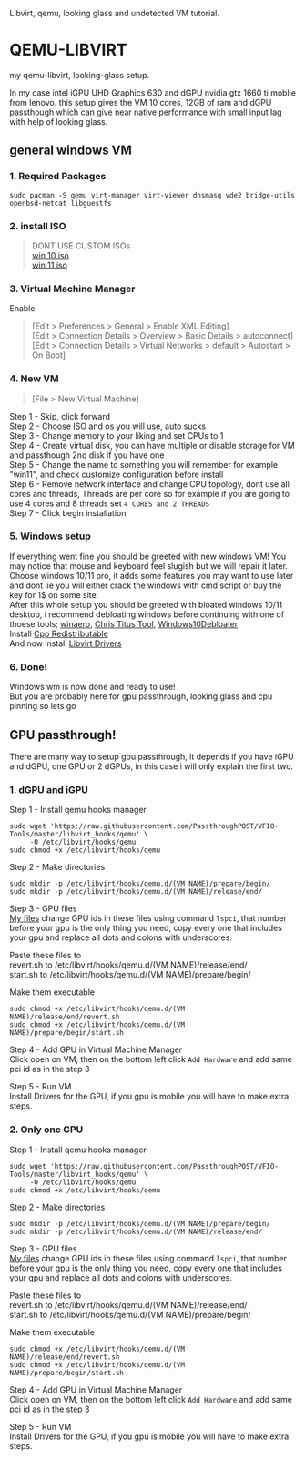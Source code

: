 Libvirt, qemu, looking glass and undetected VM tutorial.

# QEMU-LIBVIRT
my qemu-libvirt, looking-glass setup.

In my case intel iGPU UHD Graphics 630 and dGPU nvidia gtx 1660 ti moblie from lenovo. 
this setup gives the VM 10 cores, 12GB of ram and dGPU passthough which can give near native performance with small input lag with help of looking glass.

## general windows VM 
### 1. Required Packages
```
sudo pacman -S qemu virt-manager virt-viewer dnsmasq vde2 bridge-utils openbsd-netcat libguestfs
```
### 2. install ISO  
>DONT USE CUSTOM ISOs  
> [win 10 iso](https://www.microsoft.com/en-us/software-download/windows10ISO)  
> [win 11 iso](https://www.microsoft.com/software-download/windows11)  
### 3. Virtual Machine Manager 
Enable 
> [Edit > Preferences > General > Enable XML Editing]  
> [Edit > Connection Details > Overview > Basic Details > autoconnect]  
> [Edit > Connection Details > Virtual Networks > default > Autostart > On Boot]  

### 4. New VM
> [File > New Virtual Machine]

Step 1 - Skip, click forward  
Step 2 - Choose ISO and os you will use, auto sucks  
Step 3 - Change memory to your liking and set CPUs to 1  
Step 4 - Create virtual disk, you can have multiple or disable storage for VM and passthough 2nd disk if you have one  
Step 5 - Change the name to something you will remember for example "win11", and check customize configuration before install  
Step 6 - Remove network interface and change CPU topology, dont use all cores and threads, Threads are per core so for example if you are going to use 4 cores and 8 threads set `4 CORES and 2 THREADS`  
Step 7 - Click begin installation   

### 5. Windows setup
If everything went fine you should be greeted with new windows VM! You may notice that mouse and keyboard feel slugish but we will repair it later.  
Choose windows 10/11 pro, it adds some features you may want to use later and dont lie you will either crack the windows with cmd script or buy the key for 1$ on some site.  
After this whole setup you should be greeted with bloated windows 10/11 desktop, i recommend debloating windows before continuing with one of thoese tools; [winaero](https://winaero.com/), [Chris Titus Tool](https://christitus.com/windows-tool/), [Windows10Debloater](https://github.com/Sycnex/Windows10Debloater)   
Install [Cpp Redistributable](https://learn.microsoft.com/en-us/cpp/windows/latest-supported-vc-redist?view=msvc-170)  
And now install [Libvirt Drivers](https://github.com/virtio-win/virtio-win-pkg-scripts/blob/master/README.md)  

### 6. Done!
Windows wm is now done and ready to use!   
But you are probably here for gpu passthrough, looking glass and cpu pinning so lets go    

## GPU passthrough!  
There are many way to setup gpu passthrough, it depends if you have iGPU and dGPU, one GPU or 2 dGPUs, in this case i will only explain the first two.   

### 1. dGPU and iGPU  
Step 1 - Install qemu hooks manager  
```
sudo wget 'https://raw.githubusercontent.com/PassthroughPOST/VFIO-Tools/master/libvirt_hooks/qemu' \
     -O /etc/libvirt/hooks/qemu
sudo chmod +x /etc/libvirt/hooks/qemu
```

Step 2 - Make directories  
```
sudo mkdir -p /etc/libvirt/hooks/qemu.d/(VM NAME)/prepare/begin/
sudo mkdir -p /etc/libvirt/hooks/qemu.d/(VM NAME)/release/end/
```

Step 3 - GPU files  
[My files](GPU%20PASSTHROUGH/iGPU%20and%20dGPU)
change GPU ids in these files using command `lspci`, that number before your gpu is the only thing you need, copy every one that includes your gpu and replace all dots and colons with underscores.  

Paste these files to  
revert.sh to /etc/libvirt/hooks/qemu.d/(VM NAME)/release/end/    
start.sh to /etc/libvirt/hooks/qemu.d/(VM NAME)/prepare/begin/   

Make them executable
```
sudo chmod +x /etc/libvirt/hooks/qemu.d/(VM NAME)/release/end/revert.sh
sudo chmod +x /etc/libvirt/hooks/qemu.d/(VM NAME)/prepare/begin/start.sh
```

Step 4 - Add GPU in Virtual Machine Manager  
Click open on VM, then on the bottom left click `Add Hardware` and add same pci id as in the step 3  

Step 5 - Run VM  
Install Drivers for the GPU, if you gpu is mobile you will have to make extra steps. 

### 2. Only one GPU 
Step 1 - Install qemu hooks manager  
```
sudo wget 'https://raw.githubusercontent.com/PassthroughPOST/VFIO-Tools/master/libvirt_hooks/qemu' \
     -O /etc/libvirt/hooks/qemu
sudo chmod +x /etc/libvirt/hooks/qemu
```

Step 2 - Make directories  
```
sudo mkdir -p /etc/libvirt/hooks/qemu.d/(VM NAME)/prepare/begin/
sudo mkdir -p /etc/libvirt/hooks/qemu.d/(VM NAME)/release/end/
```

Step 3 - GPU files  
[My files](GPU%20PASSTHROUGH/One%20GPU)
change GPU ids in these files using command `lspci`, that number before your gpu is the only thing you need, copy every one that includes your gpu and replace all dots and colons with underscores.  

Paste these files to  
revert.sh to /etc/libvirt/hooks/qemu.d/(VM NAME)/release/end/    
start.sh to /etc/libvirt/hooks/qemu.d/(VM NAME)/prepare/begin/   

Make them executable
```
sudo chmod +x /etc/libvirt/hooks/qemu.d/(VM NAME)/release/end/revert.sh
sudo chmod +x /etc/libvirt/hooks/qemu.d/(VM NAME)/prepare/begin/start.sh
```

Step 4 - Add GPU in Virtual Machine Manager  
Click open on VM, then on the bottom left click `Add Hardware` and add same pci id as in the step 3  

Step 5 - Run VM  
Install Drivers for the GPU, if you gpu is mobile you will have to make extra steps. 
